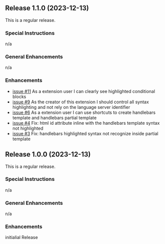 ## Release 1.1.0 (2023-12-13)

This is a regular release.

### Special Instructions

n/a

### General Enhancements

n/a

### Enhancements

* [issue #11](https://github.com/CarlSaqui29/HandlebarsSyntaxHighlighter/commit/1eb157870a95dc9c82083a60670e30adcc861b57) As a extension user I can clearly see highlighted conditional blocks
* [issue #9](https://github.com/CarlSaqui29/HandlebarsSyntaxHighlighter/commit/aba8efc47331a7600d0ad44859a2830a1f5bebc0) As the creator of this extension I should control all syntax highlighting and not rely on the language server identifier
* [issue #6](https://github.com/CarlSaqui29/HandlebarsSyntaxHighlighter/commit/79f96828a9afff3bb1335dfb0bce3e47eab8cc5b) As a extension user I can use shortcuts to create handlebars template and handlebars partial template
* [issue #4](https://github.com/CarlSaqui29/HandlebarsSyntaxHighlighter/commit/5a233570ee0c455dbb19c095e4bb0664c5b97319) Fix: html id attribute inline with the handlebars template syntax not highlighted
* [issue #3](https://github.com/CarlSaqui29/HandlebarsSyntaxHighlighter/commit/127632dd23040df05087352bddde029d78546ef1) Fix: handlebars highlighted syntax not recognize inside partial template


## Release 1.0.0 (2023-12-13)

This is a regular release.

### Special Instructions

n/a

### General Enhancements

n/a

### Enhancements

initialial Release